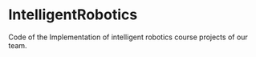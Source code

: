 # IntelligentRobotics
 Code of the Implementation of intelligent robotics course projects of our team.
